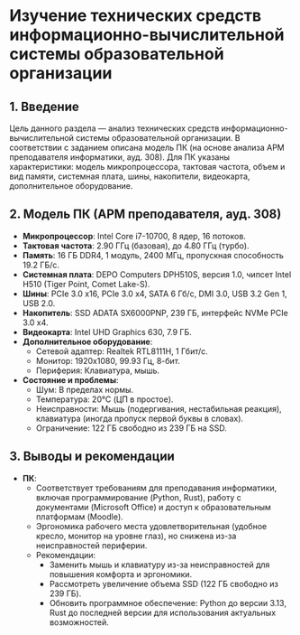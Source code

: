 # Изучение технических средств информационно-вычислительной системы образовательной организации

## 1. Введение

Цель данного раздела — анализ технических средств информационно-вычислительной системы образовательной организации. В соответствии с заданием описана модель ПК (на основе анализа АРМ преподавателя информатики, ауд. 308). Для ПК указаны характеристики: модель микропроцессора, тактовая частота, объем и вид памяти, системная плата, шины, накопители, видеокарта, дополнительное оборудование.

## 2. Модель ПК (АРМ преподавателя, ауд. 308)

- **Микропроцессор**: Intel Core i7-10700, 8 ядер, 16 потоков.
- **Тактовая частота**: 2.90 ГГц (базовая), до 4.80 ГГц (турбо).
- **Память**: 16 ГБ DDR4, 1 модуль, 2400 МГц, пропускная способность 19.2 ГБ/с.
- **Системная плата**: DEPO Computers DPH510S, версия 1.0, чипсет Intel H510 (Tiger Point, Comet Lake-S).
- **Шины**: PCIe 3.0 x16, PCIe 3.0 x4, SATA 6 Гб/с, DMI 3.0, USB 3.2 Gen 1, USB 2.0.
- **Накопитель**: SSD ADATA SX6000PNP, 239 ГБ, интерфейс NVMe PCIe 3.0 x4.
- **Видеокарта**: Intel UHD Graphics 630, 7.9 ГБ.
- **Дополнительное оборудование**:
  - Сетевой адаптер: Realtek RTL8111H, 1 Гбит/с.
  - Монитор: 1920x1080, 99.93 Гц, 8-бит.
  - Периферия: Клавиатура, мышь.
- **Состояние и проблемы**:
  - Шум: В пределах нормы.
  - Температура: 20°C (ЦП в простое).
  - Неисправности: Мышь (подергивания, нестабильная реакция), клавиатура (иногда пропуск первой буквы в словах).
  - Ограничение: 122 ГБ свободно из 239 ГБ на SSD.

## 3. Выводы и рекомендации

- **ПК**:
  - Соответствует требованиям для преподавания информатики, включая программирование (Python, Rust), работу с документами (Microsoft Office) и доступ к образовательным платформам (Moodle).
  - Эргономика рабочего места удовлетворительная (удобное кресло, монитор на уровне глаз), но снижена из-за неисправностей периферии.
  - Рекомендации:
    - Заменить мышь и клавиатуру из-за неисправностей для повышения комфорта и эргономики.
    - Рассмотреть увеличение объема SSD (122 ГБ свободно из 239 ГБ).
    - Обновить программное обеспечение: Python до версии 3.13, Rust до последней версии для использования актуальных возможностей.
